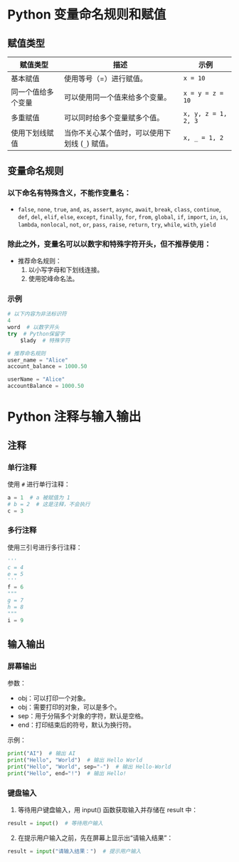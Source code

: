# Python 变量命名规则和赋值

## 赋值类型

| 赋值类型      | 描述                          | 示例                  |
|-----------|-----------------------------|---------------------|
| 基本赋值      | 使用等号（=）进行赋值。                | `x = 10`            |
| 同一个值给多个变量 | 可以使用同一个值来给多个变量。             | `x = y = z = 10`    |
| 多重赋值      | 可以同时给多个变量赋多个值。              | `x, y, z = 1, 2, 3` |
| 使用下划线赋值   | 当你不关心某个值时，可以使用下划线 (`_`) 赋值。 | `x, _ = 1, 2`       |

## 变量命名规则

### 以下命名有特殊含义，不能作变量名：

- `false`, `none`, `true`, `and`, `as`, `assert`, `async`, `await`, `break`, `class`, `continue`, `def`, `del`, `elif`,
  `else`, `except`, `finally`, `for`, `from`, `global`, `if`, `import`, `in`, `is`, `lambda`, `nonlocal`, `not`, `or`,
  `pass`, `raise`, `return`, `try`, `while`, `with`, `yield`

### 除此之外，变量名可以以数字和特殊字符开头，但不推荐使用：

- 推荐命名规则：
    1. 以小写字母和下划线连接。
    2. 使用驼峰命名法。

### 示例

```python
# 以下内容为非法标识符
4
word  # 以数字开头
try  # Python保留字
    $lady  # 特殊字符

# 推荐命名规则
user_name = "Alice"
account_balance = 1000.50

userName = "Alice"
accountBalance = 1000.50
```

# Python 注释与输入输出

## 注释

### 单行注释

使用 `#` 进行单行注释：

```python
a = 1  # a 被赋值为 1
# b = 2  # 这是注释，不会执行
c = 3
```

### 多行注释

使用三引号进行多行注释：

```python
'''
c = 4
e = 5
'''
f = 6
"""
g = 7
h = 8
"""
i = 9
```

## 输入输出

### 屏幕输出

参数：

- obj：可以打印一个对象。
- obj：需要打印的对象，可以是多个。
- sep：用于分隔多个对象的字符，默认是空格。
- end：打印结束后的符号，默认为换行符。

示例：

```python
print("AI")  # 输出 AI
print("Hello", "World")  # 输出 Hello World
print("Hello", "World", sep="-")  # 输出 Hello-World
print("Hello", end="!")  # 输出 Hello!
```

###  键盘输入

1. 等待用户键盘输入，用 input() 函数获取输入并存储在 result 中：

```python
result = input()  # 等待用户输入
```

2. 在提示用户输入之前，先在屏幕上显示出“请输入结果”：

```python
result = input("请输入结果：")  # 提示用户输入
```